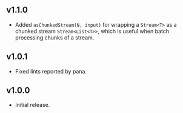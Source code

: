 ## v1.1.0
 * Added `asChunkedStream(N, input)` for wrapping a `Stream<T>` as a
   chunked stream `Stream<List<T>>`, which is useful when batch processing
   chunks of a stream.

## v1.0.1
 * Fixed lints reported by pana.

## v1.0.0
 * Initial release.
